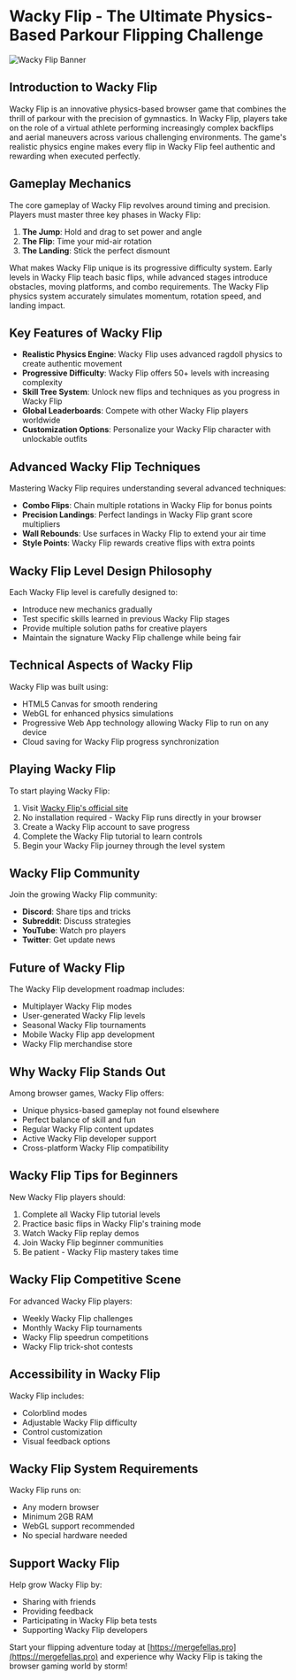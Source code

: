 # Wacky Flip - The Ultimate Physics-Based Parkour Flipping Challenge

![Wacky Flip Banner](https://github.com/user-attachments/assets/abe90ccd-17c4-4ed1-8e40-224a33c08fcd)


## Introduction to Wacky Flip

Wacky Flip is an innovative physics-based browser game that combines the thrill of parkour with the precision of gymnastics. In Wacky Flip, players take on the role of a virtual athlete performing increasingly complex backflips and aerial maneuvers across various challenging environments. The game's realistic physics engine makes every flip in Wacky Flip feel authentic and rewarding when executed perfectly.

## Gameplay Mechanics

The core gameplay of Wacky Flip revolves around timing and precision. Players must master three key phases in Wacky Flip:

1. &zwnj;**The Jump**&zwnj;: Hold and drag to set power and angle
2. &zwnj;**The Flip**&zwnj;: Time your mid-air rotation
3. &zwnj;**The Landing**&zwnj;: Stick the perfect dismount

What makes Wacky Flip unique is its progressive difficulty system. Early levels in Wacky Flip teach basic flips, while advanced stages introduce obstacles, moving platforms, and combo requirements. The Wacky Flip physics system accurately simulates momentum, rotation speed, and landing impact.

## Key Features of Wacky Flip

- &zwnj;**Realistic Physics Engine**&zwnj;: Wacky Flip uses advanced ragdoll physics to create authentic movement
- &zwnj;**Progressive Difficulty**&zwnj;: Wacky Flip offers 50+ levels with increasing complexity
- &zwnj;**Skill Tree System**&zwnj;: Unlock new flips and techniques as you progress in Wacky Flip
- &zwnj;**Global Leaderboards**&zwnj;: Compete with other Wacky Flip players worldwide
- &zwnj;**Customization Options**&zwnj;: Personalize your Wacky Flip character with unlockable outfits

## Advanced Wacky Flip Techniques

Mastering Wacky Flip requires understanding several advanced techniques:

- &zwnj;**Combo Flips**&zwnj;: Chain multiple rotations in Wacky Flip for bonus points
- &zwnj;**Precision Landings**&zwnj;: Perfect landings in Wacky Flip grant score multipliers
- &zwnj;**Wall Rebounds**&zwnj;: Use surfaces in Wacky Flip to extend your air time
- &zwnj;**Style Points**&zwnj;: Wacky Flip rewards creative flips with extra points

## Wacky Flip Level Design Philosophy

Each Wacky Flip level is carefully designed to:

- Introduce new mechanics gradually
- Test specific skills learned in previous Wacky Flip stages
- Provide multiple solution paths for creative players
- Maintain the signature Wacky Flip challenge while being fair

## Technical Aspects of Wacky Flip

Wacky Flip was built using:

- HTML5 Canvas for smooth rendering
- WebGL for enhanced physics simulations
- Progressive Web App technology allowing Wacky Flip to run on any device
- Cloud saving for Wacky Flip progress synchronization

## Playing Wacky Flip

To start playing Wacky Flip:

1. Visit [Wacky Flip's official site](https://mergefellas.pro)
2. No installation required - Wacky Flip runs directly in your browser
3. Create a Wacky Flip account to save progress
4. Complete the Wacky Flip tutorial to learn controls
5. Begin your Wacky Flip journey through the level system

## Wacky Flip Community

Join the growing Wacky Flip community:

- &zwnj;**Discord**&zwnj;: Share tips and tricks
- &zwnj;**Subreddit**&zwnj;: Discuss strategies
- &zwnj;**YouTube**&zwnj;: Watch pro players
- &zwnj;**Twitter**&zwnj;: Get update news

## Future of Wacky Flip

The Wacky Flip development roadmap includes:

- Multiplayer Wacky Flip modes
- User-generated Wacky Flip levels
- Seasonal Wacky Flip tournaments
- Mobile Wacky Flip app development
- Wacky Flip merchandise store

## Why Wacky Flip Stands Out

Among browser games, Wacky Flip offers:

- Unique physics-based gameplay not found elsewhere
- Perfect balance of skill and fun
- Regular Wacky Flip content updates
- Active Wacky Flip developer support
- Cross-platform Wacky Flip compatibility

## Wacky Flip Tips for Beginners

New Wacky Flip players should:

1. Complete all Wacky Flip tutorial levels
2. Practice basic flips in Wacky Flip's training mode
3. Watch Wacky Flip replay demos
4. Join Wacky Flip beginner communities
5. Be patient - Wacky Flip mastery takes time

## Wacky Flip Competitive Scene

For advanced Wacky Flip players:

- Weekly Wacky Flip challenges
- Monthly Wacky Flip tournaments
- Wacky Flip speedrun competitions
- Wacky Flip trick-shot contests

## Accessibility in Wacky Flip

Wacky Flip includes:

- Colorblind modes
- Adjustable Wacky Flip difficulty
- Control customization
- Visual feedback options

## Wacky Flip System Requirements

Wacky Flip runs on:

- Any modern browser
- Minimum 2GB RAM
- WebGL support recommended
- No special hardware needed

## Support Wacky Flip

Help grow Wacky Flip by:

- Sharing with friends
- Providing feedback
- Participating in Wacky Flip beta tests
- Supporting Wacky Flip developers

Start your flipping adventure today at [https://mergefellas.pro](https://mergefellas.pro) and experience why Wacky Flip is taking the browser gaming world by storm!
